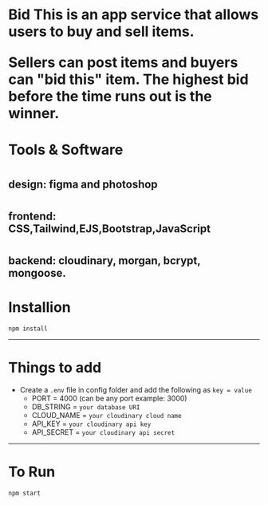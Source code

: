 <h1>
 <underline>Bid This </underline> is an app service that allows users to buy and sell items.

Sellers can post items and buyers can "bid this" item. 
The highest bid before the time runs out is the winner.
</h1>

# Tools & Software
# <h2>design: figma and photoshop</h2>
# <h2>frontend: CSS,Tailwind,EJS,Bootstrap,JavaScript</h2>
# <h2>backend: cloudinary, morgan, bcrypt, mongoose.</h2>

# Installion

`npm install`

---

# Things to add

- Create a `.env` file in config folder and add the following as `key = value`
  - PORT = 4000 (can be any port example: 3000)
  - DB_STRING = `your database URI`
  - CLOUD_NAME = `your cloudinary cloud name`
  - API_KEY = `your cloudinary api key`
  - API_SECRET = `your cloudinary api secret`

---

# To Run

`npm start`

